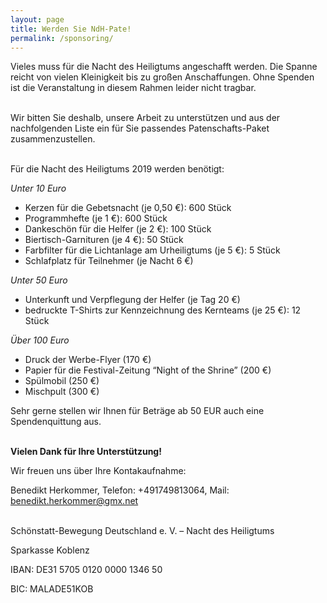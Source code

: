```yaml
---
layout: page
title: Werden Sie NdH-Pate!
permalink: /sponsoring/
---
```

Vieles muss für die Nacht des Heiligtums angeschafft werden. Die Spanne reicht von vielen Kleinigkeit bis zu großen Anschaffungen. Ohne Spenden ist die Veranstaltung in diesem Rahmen leider nicht tragbar.<br /><br />

Wir bitten Sie deshalb, unsere Arbeit zu unterstützen und aus der nachfolgenden Liste ein für Sie passendes Patenschafts-Paket zusammenzustellen.<br /><br />

Für die Nacht des Heiligtums 2019 werden benötigt:<br />

<em> Unter 10 Euro </em>

* Kerzen für die Gebetsnacht (je 0,50 €): 600 Stück
* Programmhefte (je 1 €): 600 Stück
* Dankeschön für die Helfer (je 2 €): 100 Stück
* Biertisch-Garnituren (je 4 €): 50 Stück
* Farbfilter für die Lichtanlage am Urheiligtums (je 5 €): 5 Stück
* Schlafplatz für Teilnehmer (je Nacht 6 €)

<em> Unter 50 Euro </em>

* Unterkunft und Verpflegung der Helfer (je Tag 20 €)
* bedruckte T-Shirts zur Kennzeichnung des Kernteams (je 25 €): 12 Stück

<em> Über 100 Euro </em>

* Druck der Werbe-Flyer (170 €)
* Papier für die Festival-Zeitung “Night of the Shrine” (200 €)
* Spülmobil (250 €)
* Mischpult (300 €)

Sehr gerne stellen wir Ihnen für Beträge ab 50 EUR auch eine Spendenquittung aus.<br /><br />

<strong> Vielen Dank für Ihre Unterstützung! </strong><br />

Wir freuen uns über Ihre Kontakaufnahme:

Benedikt Herkommer, Telefon: +491749813064, Mail: benedikt.herkommer@gmx.net<br /><br />

Schönstatt-Bewegung Deutschland e. V. – Nacht des Heiligtums

Sparkasse Koblenz

IBAN: DE31 5705 0120 0000 1346 50

BIC: MALADE51KOB
